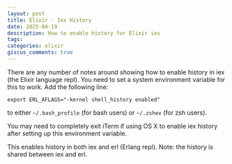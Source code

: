 ```yaml
---
layout: post
title: Elixir - Iex History
date: 2025-04-19
description: How to enable history for Elixir iex
tags:
categories: elixir
giscus_comments: true
---
```


There are any number of notes around showing how to enable history in iex (the Elixir language repl). You need to set a system environment variable for this to work. Add the following line:

```
export ERL_AFLAGS="-kernel shell_history enabled"
```

to either `~/.bash_profile` (for bash users) or `~/.zshev` (for zsh users).

You may need to completely exit iTerm if using OS X to enable iex history after setting up this environment variable.

This enables history in both iex and erl (Erlang repl). Note: the history is shared between iex and erl.

